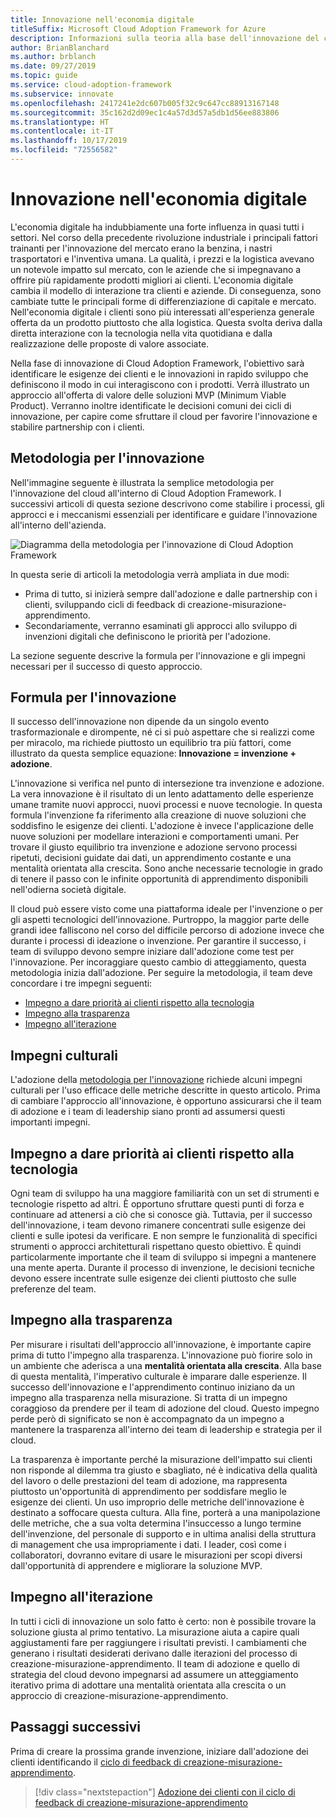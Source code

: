 ```yaml
---
title: Innovazione nell'economia digitale
titleSuffix: Microsoft Cloud Adoption Framework for Azure
description: Informazioni sulla teoria alla base dell'innovazione del cloud proposta in Cloud Adoption Framework.
author: BrianBlanchard
ms.author: brblanch
ms.date: 09/27/2019
ms.topic: guide
ms.service: cloud-adoption-framework
ms.subservice: innovate
ms.openlocfilehash: 2417241e2dc607b005f32c9c647cc88913167148
ms.sourcegitcommit: 35c162d2d09ec1c4a57d3d57a5db1d56ee883806
ms.translationtype: HT
ms.contentlocale: it-IT
ms.lasthandoff: 10/17/2019
ms.locfileid: "72556582"
---
```

# <a name="innovation-in-the-digital-economy"></a>Innovazione nell'economia digitale

L'economia digitale ha indubbiamente una forte influenza in quasi tutti i settori. Nel corso della precedente rivoluzione industriale i principali fattori trainanti per l'innovazione del mercato erano la benzina, i nastri trasportatori e l'inventiva umana. La qualità, i prezzi e la logistica avevano un notevole impatto sul mercato, con le aziende che si impegnavano a offrire più rapidamente prodotti migliori ai clienti. L'economia digitale cambia il modello di interazione tra clienti e aziende. Di conseguenza, sono cambiate tutte le principali forme di differenziazione di capitale e mercato. Nell'economia digitale i clienti sono più interessati all'esperienza generale offerta da un prodotto piuttosto che alla logistica. Questa svolta deriva dalla diretta interazione con la tecnologia nella vita quotidiana e dalla realizzazione delle proposte di valore associate.

Nella fase di innovazione di Cloud Adoption Framework, l'obiettivo sarà identificare le esigenze dei clienti e le innovazioni in rapido sviluppo che definiscono il modo in cui interagiscono con i prodotti. Verrà illustrato un approccio all'offerta di valore delle soluzioni MVP (Minimum Viable Product). Verranno inoltre identificate le decisioni comuni dei cicli di innovazione, per capire come sfruttare il cloud per favorire l'innovazione e stabilire partnership con i clienti.

## <a name="innovate-methodology"></a>Metodologia per l'innovazione

Nell'immagine seguente è illustrata la semplice metodologia per l'innovazione del cloud all'interno di Cloud Adoption Framework. I successivi articoli di questa sezione descrivono come stabilire i processi, gli approcci e i meccanismi essenziali per identificare e guidare l'innovazione all'interno dell'azienda.

![Diagramma della metodologia per l'innovazione di Cloud Adoption Framework](../../_images/innovate/innovate-methodology.png)

In questa serie di articoli la metodologia verrà ampliata in due modi:

- Prima di tutto, si inizierà sempre dall'adozione e dalle partnership con i clienti, sviluppando cicli di feedback di creazione-misurazione-apprendimento.
- Secondariamente, verranno esaminati gli approcci allo sviluppo di invenzioni digitali che definiscono le priorità per l'adozione.

La sezione seguente descrive la formula per l'innovazione e gli impegni necessari per il successo di questo approccio.

## <a name="formula-for-innovation"></a>Formula per l'innovazione

Il successo dell'innovazione non dipende da un singolo evento trasformazionale e dirompente, né ci si può aspettare che si realizzi come per miracolo, ma richiede piuttosto un equilibrio tra più fattori, come illustrato da questa semplice equazione: **Innovazione = invenzione + adozione**.

L'innovazione si verifica nel punto di intersezione tra invenzione e adozione. La vera innovazione è il risultato di un lento adattamento delle esperienze umane tramite nuovi approcci, nuovi processi e nuove tecnologie. In questa formula l'invenzione fa riferimento alla creazione di nuove soluzioni che soddisfino le esigenze dei clienti. L'adozione è invece l'applicazione delle nuove soluzioni per modellare interazioni e comportamenti umani. Per trovare il giusto equilibrio tra invenzione e adozione servono processi ripetuti, decisioni guidate dai dati, un apprendimento costante e una mentalità orientata alla crescita. Sono anche necessarie tecnologie in grado di tenere il passo con le infinite opportunità di apprendimento disponibili nell'odierna società digitale.

Il cloud può essere visto come una piattaforma ideale per l'invenzione o per gli aspetti tecnologici dell'innovazione. Purtroppo, la maggior parte delle grandi idee falliscono nel corso del difficile percorso di adozione invece che durante i processi di ideazione o invenzione. Per garantire il successo, i team di sviluppo devono sempre iniziare dall'adozione come test per l'innovazione. Per incoraggiare questo cambio di atteggiamento, questa metodologia inizia dall'adozione. Per seguire la metodologia, il team deve concordare i tre impegni seguenti:

- [Impegno a dare priorità ai clienti rispetto alla tecnologia](#commitment-to-prioritize-customers-over-technology)
- [Impegno alla trasparenza](#commitment-to-transparency)
- [Impegno all'iterazione](#commitment-to-iteration)

## <a name="cultural-commitments"></a>Impegni culturali

L'adozione della [metodologia per l'innovazione](../index.md) richiede alcuni impegni culturali per l'uso efficace delle metriche descritte in questo articolo. Prima di cambiare l'approccio all'innovazione, è opportuno assicurarsi che il team di adozione e i team di leadership siano pronti ad assumersi questi importanti impegni.

## <a name="commitment-to-prioritize-customers-over-technology"></a>Impegno a dare priorità ai clienti rispetto alla tecnologia

Ogni team di sviluppo ha una maggiore familiarità con un set di strumenti e tecnologie rispetto ad altri. È opportuno sfruttare questi punti di forza e continuare ad attenersi a ciò che si conosce già. Tuttavia, per il successo dell'innovazione, i team devono rimanere concentrati sulle esigenze dei clienti e sulle ipotesi da verificare. E non sempre le funzionalità di specifici strumenti o approcci architetturali rispettano questo obiettivo. È quindi particolarmente importante che il team di sviluppo si impegni a mantenere una mente aperta. Durante il processo di invenzione, le decisioni tecniche devono essere incentrate sulle esigenze dei clienti piuttosto che sulle preferenze del team.

## <a name="commitment-to-transparency"></a>Impegno alla trasparenza

Per misurare i risultati dell'approccio all'innovazione, è importante capire prima di tutto l'impegno alla trasparenza. L'innovazione può fiorire solo in un ambiente che aderisca a una **mentalità orientata alla crescita**. Alla base di questa mentalità, l'imperativo culturale è imparare dalle esperienze. Il successo dell'innovazione e l'apprendimento continuo iniziano da un impegno alla trasparenza nella misurazione. Si tratta di un impegno coraggioso da prendere per il team di adozione del cloud. Questo impegno perde però di significato se non è accompagnato da un impegno a mantenere la trasparenza all'interno dei team di leadership e strategia per il cloud.

La trasparenza è importante perché la misurazione dell'impatto sui clienti non risponde al dilemma tra giusto e sbagliato, né è indicativa della qualità del lavoro o delle prestazioni del team di adozione, ma rappresenta piuttosto un'opportunità di apprendimento per soddisfare meglio le esigenze dei clienti. Un uso improprio delle metriche dell'innovazione è destinato a soffocare questa cultura. Alla fine, porterà a una manipolazione delle metriche, che a sua volta determina l'insuccesso a lungo termine dell'invenzione, del personale di supporto e in ultima analisi della struttura di management che usa impropriamente i dati. I leader, così come i collaboratori, dovranno evitare di usare le misurazioni per scopi diversi dall'opportunità di apprendere e migliorare la soluzione MVP.

## <a name="commitment-to-iteration"></a>Impegno all'iterazione

In tutti i cicli di innovazione un solo fatto è certo: non è possibile trovare la soluzione giusta al primo tentativo. La misurazione aiuta a capire quali aggiustamenti fare per raggiungere i risultati previsti. I cambiamenti che generano i risultati desiderati derivano dalle iterazioni del processo di creazione-misurazione-apprendimento. Il team di adozione e quello di strategia del cloud devono impegnarsi ad assumere un atteggiamento iterativo prima di adottare una mentalità orientata alla crescita o un approccio di creazione-misurazione-apprendimento.

## <a name="next-steps"></a>Passaggi successivi

Prima di creare la prossima grande invenzione, iniziare dall'adozione dei clienti identificando il [ciclo di feedback di creazione-misurazione-apprendimento](./adoption.md).

> [!div class="nextstepaction"]
> [Adozione dei clienti con il ciclo di feedback di creazione-misurazione-apprendimento](./adoption.md)
